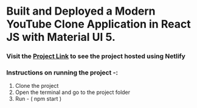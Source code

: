 # Built and Deployed a Modern YouTube Clone Application in React JS with Material UI 5.
### Visit the [Project Link](https://eloquent-puffpuff-34c112.netlify.app/) to see the project hosted using Netlify
### Instructions on running the project -: 
  1. Clone the project
  2. Open the terminal and go to the project folder
  3. Run - ( npm start )
